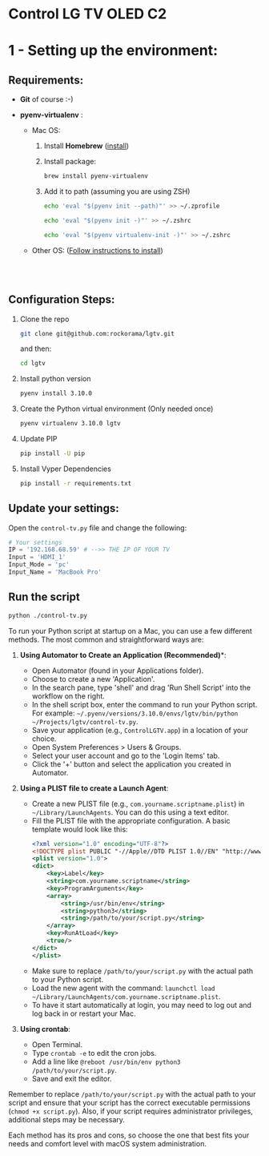 # Control LG TV OLED C2

# 1 - Setting up the environment:

## Requirements:

- **Git** of course :-)
- **pyenv-virtualenv** :

  - Mac OS:

    1. Install **Homebrew** ([install](https://brew.sh/))

    1. Install package:
       ```sh
       brew install pyenv-virtualenv
       ```
    1. Add it to path (assuming you are using ZSH)
       ```sh
       echo 'eval "$(pyenv init --path)"' >> ~/.zprofile
       ```
       ```sh
       echo 'eval "$(pyenv init -)"' >> ~/.zshrc
       ```
       ```sh
       echo 'eval "$(pyenv virtualenv-init -)"' >> ~/.zshrc
       ```

  - Other OS:
    ([Follow instructions to install](https://github.com/pyenv/pyenv-virtualenv))

<br/>
<br/>

## Configuration Steps:

1. Clone the repo

   ```sh
   git clone git@github.com:rockorama/lgtv.git
   ```

   and then:

   ```sh
   cd lgtv
   ```

1. Install python version

   ```sh
   pyenv install 3.10.0
   ```

1. Create the Python virtual environment (Only needed once)

   ```sh
   pyenv virtualenv 3.10.0 lgtv

   ```

1. Update PIP
   ```sh
   pip install -U pip
   ```
1. Install Vyper Dependencies

   ```sh
   pip install -r requirements.txt
   ```

## Update your settings:

Open the `control-tv.py` file and change the following:
```python
# Your settings
IP = '192.168.68.59' # -->> THE IP OF YOUR TV
Input = 'HDMI_1'
Input_Mode = 'pc'
Input_Name = 'MacBook Pro'
```

## Run the script

   ```sh
   python ./control-tv.py
   ```


To run your Python script at startup on a Mac, you can use a few different methods. The most common and straightforward ways are:

1. **Using Automator to Create an Application (Recommended)***:
   - Open Automator (found in your Applications folder).
   - Choose to create a new 'Application'.
   - In the search pane, type 'shell' and drag 'Run Shell Script' into the workflow on the right.
   - In the shell script box, enter the command to run your Python script. For example: `~/.pyenv/versions/3.10.0/envs/lgtv/bin/python ~/Projects/lgtv/control-tv.py`.
   - Save your application (e.g., `ControlLGTV.app`) in a location of your choice.
   - Open System Preferences > Users & Groups.
   - Select your user account and go to the 'Login Items' tab.
   - Click the '+' button and select the application you created in Automator.

2. **Using a PLIST file to create a Launch Agent**:
   - Create a new PLIST file (e.g., `com.yourname.scriptname.plist`) in `~/Library/LaunchAgents`. You can do this using a text editor.
   - Fill the PLIST file with the appropriate configuration. A basic template would look like this:
     ```xml
     <?xml version="1.0" encoding="UTF-8"?>
     <!DOCTYPE plist PUBLIC "-//Apple//DTD PLIST 1.0//EN" "http://www.apple.com/DTDs/PropertyList-1.0.dtd">
     <plist version="1.0">
     <dict>
         <key>Label</key>
         <string>com.yourname.scriptname</string>
         <key>ProgramArguments</key>
         <array>
             <string>/usr/bin/env</string>
             <string>python3</string>
             <string>/path/to/your/script.py</string>
         </array>
         <key>RunAtLoad</key>
         <true/>
     </dict>
     </plist>
     ```
   - Make sure to replace `/path/to/your/script.py` with the actual path to your Python script.
   - Load the new agent with the command: `launchctl load ~/Library/LaunchAgents/com.yourname.scriptname.plist`.
   - To have it start automatically at login, you may need to log out and log back in or restart your Mac.

3. **Using crontab**:
   - Open Terminal.
   - Type `crontab -e` to edit the cron jobs.
   - Add a line like `@reboot /usr/bin/env python3 /path/to/your/script.py`.
   - Save and exit the editor.

Remember to replace `/path/to/your/script.py` with the actual path to your script and ensure that your script has the correct executable permissions (`chmod +x script.py`). Also, if your script requires administrator privileges, additional steps may be necessary. 

Each method has its pros and cons, so choose the one that best fits your needs and comfort level with macOS system administration.